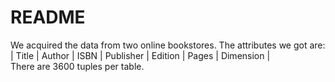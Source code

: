 # README
We acquired the data from two online bookstores. The attributes we got are: <br>
| Title | Author | ISBN | Publisher | Edition | Pages | Dimension |<br>
There are 3600 tuples per table.

